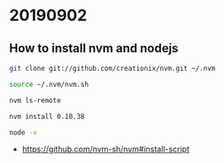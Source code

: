 # 20190902

## How to install nvm and nodejs

```sh
git clone git://github.com/creationix/nvm.git ~/.nvm

source ~/.nvm/nvm.sh

nvm ls-remote

nvm install 0.10.38

node -v
```

* https://github.com/nvm-sh/nvm#install-script



